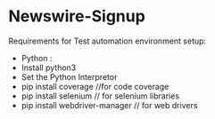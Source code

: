 # Newswire-Signup

Requirements for Test automation environment setup:

* Python :
* Install python3
* Set the Python Interpretor
* pip install coverage   //for code coverage
* pip install selenium    // for selenium libraries
* pip install webdriver-manager // for web drivers
